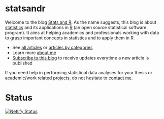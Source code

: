 # statsandr

Welcome to the blog [Stats and R](/). As the name suggests, this blog is about [statistics](/tags/statistics/) and its applications in [R](/tags/r/) (an open source statistical software program). It aims at helping academics and professionals working with data to grasp important concepts in statistics and to apply them in R.

* See [all articles](/blog/) or [articles by categories](/tags/)
* Learn more [about me](/about/)
* [Subscribe to this blog](/subscribe/) to receive updates everytime a new article is published

If you need help in performing statistical data analyses for your thesis or academic/work related projects, do not hesitate to [contact me](/contact/).

# Status

[![Netlify Status](https://api.netlify.com/api/v1/badges/8ef22d4a-c312-4c44-a02d-06db75dc8c6f/deploy-status)](https://app.netlify.com/sites/statsandr/deploys)